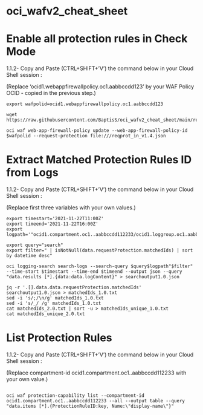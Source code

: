 # oci_wafv2_cheat_sheet


# Enable all protection rules in Check Mode 

1.1.2- Copy and Paste (CTRL+SHIFT+’V’) the command below in your Cloud Shell session : 

(Replace ‘ocid1.webappfirewallpolicy.oc1.aabbccdd123’ by your WAF Policy OCID - copied in the previous step.)


```
export wafpolid=ocid1.webappfirewallpolicy.oc1.aabbccdd123

wget https://raw.githubusercontent.com/BaptisS/oci_wafv2_cheat_sheet/main/reqprot_in_v1.4.json

oci waf web-app-firewall-policy update --web-app-firewall-policy-id $wafpolid --request-protection file:///reqprot_in_v1.4.json
```

# Extract Matched Protection Rules ID from Logs  

1.1.2- Copy and Paste (CTRL+SHIFT+’V’) the command below in your Cloud Shell session : 

(Replace first three variables with your own values.)


```
export timestart='2021-11-22T11:00Z'
export timeend='2021-11-22T16:00Z'
export logpath='"ocid1.compartment.oc1..aabbccdd112233/ocid1.loggroup.oc1.aabbccdd112233/ocid1.log.oc1.aabbccdd112233"'

export query="search"
export filter=" | isNotNull(data.requestProtection.matchedIds) | sort by datetime desc" 

oci logging-search search-logs --search-query $query$logpath"$filter" --time-start $timestart --time-end $timeend --output json --query "data.results [*].{data:data.logContent}" > searchoutput1.0.json

jq -r '.[].data.data.requestProtection.matchedIds' searchoutput1.0.json > matchedIds_1.0.txt
sed -i 's/;/\n/g' matchedIds_1.0.txt
sed -i 's/_/ /g' matchedIds_1.0.txt
cat matchedIds_2.0.txt | sort -u > matchedIds_unique_1.0.txt
cat matchedIds_unique_2.0.txt

```

# List Protection Rules 

1.1.2- Copy and Paste (CTRL+SHIFT+’V’) the command below in your Cloud Shell session : 

(Replace compartment-id ocid1.compartment.oc1..aabbccdd112233 with your own value.)


```

oci waf protection-capability list --compartment-id ocid1.compartment.oc1..aabbccdd112233 --all --output table --query "data.items [*].{ProtectionRuleID:key, Name:\"display-name\"}" 


```
